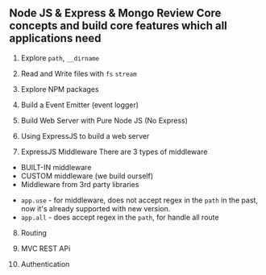 ## Node JS & Express & Mongo Review Core concepts and build core features which all applications need

1. Explore `path`, `__dirname`

2. Read and Write files with `fs` `stream`

3. Explore NPM packages

4. Build a Event Emitter (event logger)

5. Build Web Server with Pure Node JS (No Express)

6. Using ExpressJS to build a web server

7. ExpressJS Middleware
   There are 3 types of middleware

- BUILT-IN middleware
- CUSTOM middleware (we build ourself)
- Middleware from 3rd party libraries

* `app.use` - for middleware, does not accept regex in the `path` in the past, now it's already supported with new version.
* `app.all` - does accept regex in the `path`, for handle all route

8. Routing

9. MVC REST APi

10. Authentication
